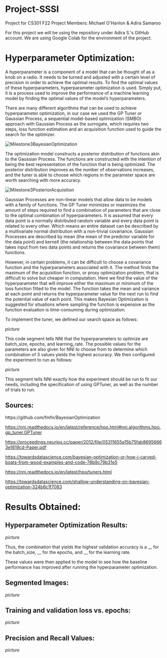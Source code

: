 # Project-SSSI
Project for CS301 F22
Project Members: Michael O'Hanlon & Adira Samaroo

For this project we will be using the repository under Adira S.'s GitHub account. We are using Google Colab for the environment of the project.

<h1>Hyperparameter Optimization:</h1>

A hyperparameter is a component of a model that can be thought of as a knob on a radio. It needs to be turned and adjusted with a certain level of precision in order to achieve the optimal results. To find the optimal values of these hyperparameters, hyperparameter optimization is used. Simply put, it is a process used to improve the performance of a machine learning model by finding the optimal values of the model’s hyperparameters.

There are many different algorithms that can be used to achieve hyperparameter optimization, in our case we used the GP Tuner or Gaussian Process, a sequential model-based optimization (SMBO) approach with Gaussian Process as the surrogate, which requires two steps, loss function estimation and an acquisition function used to guide the search for the optimizer. 

![Milestone3BayesianOptimization](https://github.com/adiraCode/Project-SSSI/blob/milestone-3/pictures/Milestone3BayesianOptimization.png?raw=true)

The optimization model constructs a posterior distribution of functions akin to the Gaussian Process. The functions are constructed with the intention of being the best representation of the function that is being optimized. The posterior distribution improves as the number of observations increases, and the tuner is able to choose which regions in the parameter space are worth searching with more accuracy.

![Milestone3PosteriorAcquisition](https://github.com/adiraCode/Project-SSSI/blob/milestone-3/pictures/Milestone3PosteriorAcquisition.jpeg?raw=true)

Gaussian Processes are non-linear models that allow data to be models with a family of functions. The GP Tuner minimizes or maximizes the amount of steps required to find a combination of parameters that are close to the optimal combination of hyperparameters. It is assumed that every data point is a normally distributed random variable and every data point is related to every other. Which means an entire dataset can be described by a multivariate normal distribution with a non-trivial covariance. Gaussian Processes are described by mean (the mean of the predictor variable for the data point) and kernell (the relationship between the data points that takes input from two data points and returns the covariance between them) functions.

However, in certain problems, it can be difficult to choose a covariance function and the hyperparameters associated with it. The method finds the maximum of the acquisition function, or proxy optimization problem, that is difficult to solve but cheaper in computation. Here we find the value of the hyperparameter that will improve either the maximum or minimum of the loss function fitted to the model. The function takes the mean and variance at each point and returns the hyperparameter value for the next run to find the potential value of each point.  This makes Bayesian Optimization is suggested for situations where sampling the function is expensive as the function evaluation is time-consuming during optimization.

To implement the tuner, we defined our search space as follows:

*picture*

This code segment tells NNI that the hyperparameters to optimize are batch_size, epochs, and learning_rate. The possible values for the parameters are also given for NNI to choose from to determine which combination of 3 values yields the highest accuracy.
We then configured the experiment to run as follows:

*picture*

This segment tells NNI exactly how the experiment should be run to fit our needs, including the specification of using GPTuner, as well as the number of trials to run.

<h2>Sources:</h2>
https://github.com/fmfn/BayesianOptimization

https://nni.readthedocs.io/en/latest/reference/hpo.html#nni.algorithms.hpo.gp_tuner.GPTuner

https://proceedings.neurips.cc/paper/2012/file/05311655a15b75fab86956663e1819cd-Paper.pdf

https://towardsdatascience.com/bayesian-optimization-or-how-i-carved-boats-from-wood-examples-and-code-78b9c79b31e5

https://nni.readthedocs.io/en/latest/hpo/tuners.html

https://towardsdatascience.com/shallow-understanding-on-bayesian-optimization-324b6c1f7083

<h1>Results Obtained:</h1>

<h2>Hyperparameter Optimization Results:</h2>

*picture*

Thus, the combination that yields the highest validation accuracy is a __ for the batch_size, __ for the epochs, and __ for the learning rate.

These values were then applied to the model to see how the baseline performance has improved after running the hyperparameter optimization.

<h2>Segmented Images:</h2>

*picture*

<h2>Training and validation loss vs. epochs:</h2>

*picture*

<h2>Precision and Recall Values:</h2>

*picture*
